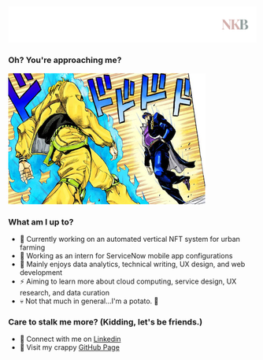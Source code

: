 
<!--
**nkxye/nkxye** is a ✨ _special_ ✨ repository because its `README.md` (this file) appears on your GitHub profile.

Here are some ideas to get you started:

- 🔭 I’m currently working on ...
- 🌱 I’m currently learning ...
- 👯 I’m looking to collaborate on ...
- 🤔 I’m looking for help with ...
- 💬 Ask me about ...
- 📫 How to reach me: ...
- 😄 Pronouns: ...
- ⚡ Fun fact: ...
-->

![me](https://github.com/nkxye/nkxye/blob/main/banner.png)

### Oh? You're approaching me?

![But it was I, Dio](https://github.com/nkxye/nkxye/blob/main/9cf.png)

### What am I up to?
- 🔭 Currently working on an automated vertical NFT system for urban farming
- 💼 Working as an intern for ServiceNow mobile app configurations
- 💯 Mainly enjoys data analytics, technical writing, UX design, and web development
- ⚡️ Aiming to learn more about cloud computing, service design, UX research, and data curation
- 💀 Not that much in general...I'm a potato. 🥔

### Care to stalk me more? (Kidding, let's be friends.)
- 🤝 Connect with me on [Linkedin](https://www.linkedin.com/in/nkxye)
- 🔗 Visit my crappy [GitHub Page](https://nkxye.github.io)
